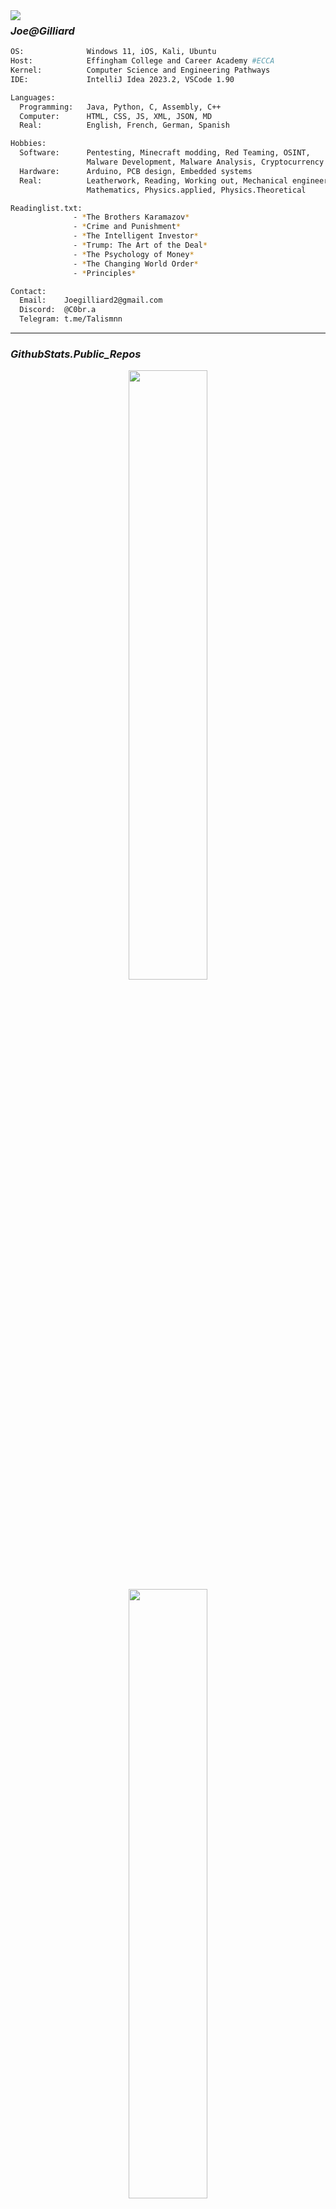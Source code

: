 <img align="left" src="https://orhun.dev/img/crow.png">

### *Joe@Gilliard*

```sh
OS:              Windows 11, iOS, Kali, Ubuntu
Host:            Effingham College and Career Academy #ECCA
Kernel:          Computer Science and Engineering Pathways
IDE:             IntelliJ Idea 2023.2, VSCode 1.90

Languages:
  Programming:   Java, Python, C, Assembly, C++
  Computer:      HTML, CSS, JS, XML, JSON, MD
  Real:          English, French, German, Spanish

Hobbies:
  Software:      Pentesting, Minecraft modding, Red Teaming, OSINT, 
                 Malware Development, Malware Analysis, Cryptocurrency
  Hardware:      Arduino, PCB design, Embedded systems
  Real:          Leatherwork, Reading, Working out, Mechanical engineering, 
                 Mathematics, Physics.applied, Physics.Theoretical

Readinglist.txt:
              - *The Brothers Karamazov*
              - *Crime and Punishment*
              - *The Intelligent Investor*
              - *Trump: The Art of the Deal*
              - *The Psychology of Money*
              - *The Changing World Order*
              - *Principles*

Contact:
  Email:    Joegilliard2@gmail.com
  Discord:  @C0br.a
  Telegram: t.me/Talismnn
```
---

### *GithubStats.Public_Repos*
<p align="center">
  <img height="50%" width="auto" src ="https://github-readme-stats.vercel.app/api?username=joegilliard&show_icons=true&count_private=true&theme=darcula&hide_border=true&hide=issues,contribs&bg_color=00000000">
  <img height="50%" width="auto" src ="https://github-readme-stats.vercel.app/api/top-langs/?username=joegilliard&layout=compact&hide_border=true&theme=darcula&bg_color=00000000&langs_count=6&hide=jupyter%20notebook,tex,css,php&exclude_repo=Pacman-AI">
  <br>
</p>
<p align="center"> <img src="https://komarev.com/ghpvc/?username=joegilliard&label=Profile%20views&color=0e75b6&style=flat" alt="joegilliard" /></p>
